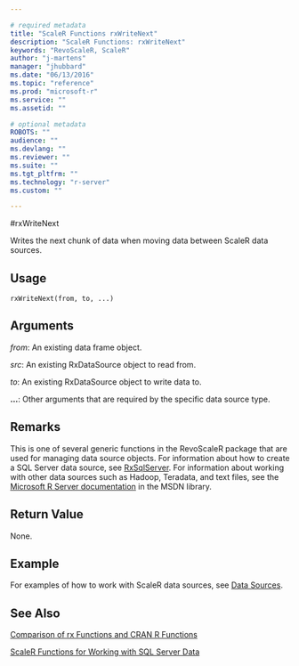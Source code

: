 ```yaml
---

# required metadata
title: "ScaleR Functions rxWriteNext"
description: "ScaleR Functions: rxWriteNext"
keywords: "RevoScaleR, ScaleR"
author: "j-martens"
manager: "jhubbard"
ms.date: "06/13/2016"
ms.topic: "reference"
ms.prod: "microsoft-r"
ms.service: ""
ms.assetid: ""

# optional metadata
ROBOTS: ""
audience: ""
ms.devlang: ""
ms.reviewer: ""
ms.suite: ""
ms.tgt_pltfrm: ""
ms.technology: "r-server"
ms.custom: ""

---
```


#rxWriteNext

Writes the next chunk of data when moving data between ScaleR data sources.

## Usage

`rxWriteNext(from, to, ...)`

## Arguments

_from_: An existing data frame object.

_src_: An existing RxDataSource object to read from.

_to_: An existing RxDataSource object to write data to.

__...__:  Other arguments that are required by the specific data source type.

## Remarks
This is one of several generic functions in the  RevoScaleR package that are used for managing data source objects.
For information about how to create a SQL Server data source, see [RxSqlServer](RxSqlServerData.md).
For information about working with other data sources such as Hadoop, Teradata, and text files, see the [Microsoft R Server documentation](http://msdn.microsoft.com/microsoft-r/index#) in the MSDN library.

## Return Value
None.

## Example
For examples of how to work with ScaleR data sources, see [Data Sources](https://msdn.microsoft.com/microsoft-r/rserver/rserver-scaler-user-guide-3-data-source).

## See Also
[Comparison of rx Functions and CRAN R Functions](compare-base-r-scaler-functions.md)

[ScaleR Functions for Working with SQL Server Data](https://msdn.microsoft.com/en-us/library/mt652103.aspx)

